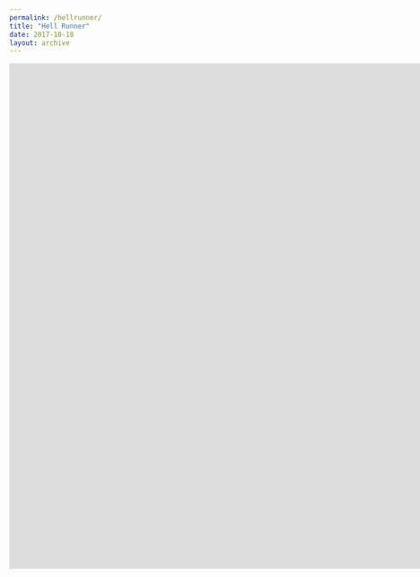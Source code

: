 ```yaml
---
permalink: /hellrunner/
title: "Hell Runner"
date: 2017-10-18
layout: archive
---
```

<center>
   <iframe src="https://jjrwalker.github.io/assets/unity/hell_runner/index.html" style="border:0px #000000 none;" name="Game name"            scrolling="no" frameborder="1" marginheight="0px" marginwidth="0px" height="900px" width="1600px"></iframe>
  <br><br>
</center>
